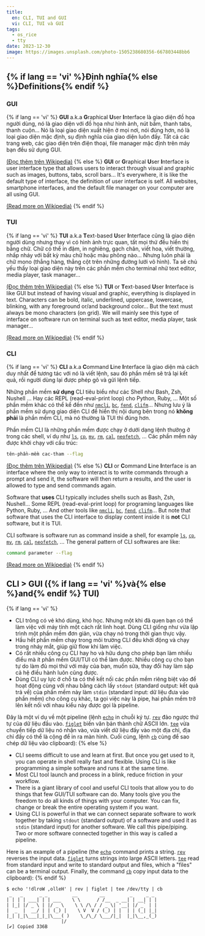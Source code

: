 ```yaml
---
title:
  en: CLI, TUI and GUI
  vi: CLI, TUI và GUI
tags:
  - os_rice
  - tty
date: 2023-12-30
image: https://images.unsplash.com/photo-1505238680356-667803448bb6
---
```


## {% if lang == 'vi' %}Định nghĩa{% else %}Definitions{% endif %}

### GUI

{% if lang == 'vi' %}
  **GUI** a.k.a **G**raphical **U**ser **I**nterface là giao diện đồ họa người dùng, nó là giao diện với đồ họa như hình ảnh, nút bấm, thanh tabs, thanh cuộn... Nó là loại giao diện xuất hiện ở mọi nơi, nói đúng hơn, nó là loại giao diện mặc định, sụ định nghĩa của giao diện luôn đấy. Tất cả các trang web, các giao diện trên điện thoại, file manager mặc định trên máy bạn đều sử dụng GUI.

  [(Đọc thêm trên Wikipedia)](https://vi.wikipedia.org/wiki/Giao_di%E1%BB%87n_%C4%91%E1%BB%93_h%E1%BB%8Da_ng%C6%B0%E1%BB%9Di_d%C3%B9ng)
{% else %}
  **GUI** or **G**raphical **U**ser **I**nterface is user interface type that allows users to interact through visual and graphic such as images, buttons, tabs, scroll bars... It's everywhere, it is like the default type of interface, the definition of user interface is self. All websites, smartphone interfaces, and the default file manager on your computer are all using GUI.

  [(Read more on Wikipedia)](https://en.wikipedia.org/wiki/Graphical_user_interface)
{% endif %}

### TUI

{% if lang == 'vi' %}
  **TUI** a.k.a **T**ext-based **U**ser **I**nterface cũng là giao diện người dùng nhưng thay vì có hình ảnh trực quan, tất mọi thứ đều hiển thị bằng chữ. Chữ có thể in đậm, in nghiêng, gạch chân, viết hoa, viết thường, nhấp nháy với bất kỳ màu chữ hoặc màu phông nào... Nhưng luôn phải là chữ mono (thẳng hàng, thẳng cột trên những đường lưới vô hình). Ta sẽ chủ yếu thấy loại giao diện này trên các phần mềm cho terminal nhử text editor, media player, task manager...

  [(Đọc thêm trên Wikipedia)](https://en.wikipedia.org/wiki/Text-based_user_interface)
{% else %}
  **TUI** or **T**ext-based **U**ser **I**nterface is like GUI but instead of having visual and graphic, everything is displayed in text. Characters can be bold, italic, underlined, uppercase, lowercase, blinking, with any foreground or/and background color... But the text must always be mono characters (on grid). We will mainly see this type of interface on software run on terminal such as text editor, media player, task manager...

  [(Read more on Wikipedia)](https://en.wikipedia.org/wiki/Text-based_user_interface)
{% endif %}

### CLI

{% if lang == 'vi' %}
  **CLI** a.k.a **C**ommand **L**ine **I**nterface là giao diện mà cách duy nhất để tương tác với nó là viết lệnh, sau đó phần mềm sẽ trả lại kết quả, rồi người dùng lại được phép gõ và gửi lệnh tiếp.

  Những phần mềm **sử dụng** CLI tiêu biểu như các Shell như Bash, Zsh, Nushell ... Hay các REPL (read-eval-print loop) cho Python, Ruby, ... Một số phần mềm khác có thể kể đến như [`nmcli`](https://wiki.archlinux.org/title/NetworkManager#Usage), [`bc`](https://www.mankier.com/1/bc), [`fend`](https://github.com/printfn/fend), [`clifm`](https://github.com/leo-arch/clifm)... Nhưng lưu ý là phần mềm sử dụng giao diện CLI để hiển thị nội dung bên trong nó **không phải** là phần mềm CLI, mà nó thường là TUI thì đúng hơn.

  Phần mềm CLI là những phần mềm được chạy ở dưới dạng lệnh thưởng ở trong các shell, ví dụ như [`ls`](https://www.mankier.com/1/ls), [`cp`](https://www.mankier.com/1/cp), [`mv`](https://www.mankier.com/1/mv), [`rm`](https://www.mankier.com/1/rm), [`cal`](https://www.mankier.com/1/cal), [`neofetch`](https://github.com/dylanaraps/neofetch), ... Các phần mềm này được khởi chạy với cấu trúc:

  ```sh
  tên-phần-mềm cac-tham --flag
  ```

  [(Đọc thêm trên Wikipedia)](https://vi.wikipedia.org/wiki/Giao_di%E1%BB%87n_d%C3%B2ng_l%E1%BB%87nh)
{% else %}
  **CLI** or **C**ommand **L**ine **I**nterface is an interface where the only way to interact is to write commands through a prompt and send it, the software will then return a results, and the user is allowed to type and send commands again.

  Software that **uses** CLI typically includes shells such as Bash, Zsh, Nushell... Some REPL (read-eval-print loop) for programing languages like Python, Ruby, ... And other tools like [`nmcli`](https://wiki.archlinux.org/title/NetworkManager#Usage), [`bc`](https://www.mankier.com/1/bc), [`fend`](https://github.com/printfn/fend), [`clifm`](https://github.com/leo-arch/clifm)... But note that software that uses the CLI interface to display content inside it is **not** CLI software, but it is TUI.

  CLI software is software run as command inside a shell, for example [`ls`](https://www.mankier.com/1/ls), [`cp`](https://www.mankier.com/1/cp), [`mv`](https://www.mankier.com/1/mv), [`rm`](https://www.mankier.com/1/rm), [`cal`](https://www.mankier.com/1/cal), [`neofetch`](https://github.com/dylanaraps/neofetch), ... The general pattern of CLI softwares are like:

  ```sh
  command parameter --flag
  ```

  [(Read more on Wikipedia)](https://en.wikipedia.org/wiki/Command-line_interface)
{% endif %}

## CLI > GUI ({% if lang == 'vi' %}và{% else %}and{% endif %} TUI)

{% if lang == 'vi' %}
  - CLI trông có vẻ khó dùng, khó học. Nhưng một khi đã quen bạn có thể làm việc với máy tính một cách rất linh hoạt. Dùng CLI giống như vừa lập trình một phần mềm đơn giản, vừa chạy nó trong thời gian thực vậy.
  - Hầu hết phần mềm chạy trong môi trường CLI đều khởi động và chạy trong nháy mắt, giúp giữ flow khi làm việc.
  - Có rất nhiều công cụ CLI hay ho và hữu dụng cho phép bạn làm nhiều điều mà ít phần mềm GUI/TUI có thể làm được. Nhiều công cụ cho bạn tự do làm đủ mọi thứ với máy của bạn, muốn sửa, thay đổi hay làm sập cả hệ điều hành luôn cũng được.
  - Dùng CLI uy lực ở chỗ ta có thể kết nối các phần mềm riêng biệt vào để hoạt động cùng với nhau bằng cách lấy `stdout` (standard output: kết quả trả về) của phần mềm này làm `stdin` (standard input: dữ liệu đưa vào phần mềm) cho công cụ khác, ta gọi việc này là pipe, hai phần mềm trở lên kết nối với nhau kiểu này được gọi là pipeline.

  Đây là một ví dụ về một pipeline (lệnh [`echo`](https://www.mankier.com/1/echo) in chuỗi ký tự. [`rev`](https://www.mankier.com/1/rev) đảo ngược thứ tự của dữ liệu đầu vào. [`figlet`](https://www.figlet.org) biến văn bản thành chữ ASCII lớn. [`tee`](https://www.mankier.com/1/tee) vừa chuyển tiếp dữ liệu nó nhận vào, vừa viết dữ liệu đấy vào một địa chỉ, địa chỉ đấy có thể là cộng để in ra màn hình. Cuối cùng, lệnh [`cb`](https://getclipboard.app) cùng để sao chép dữ liệu vào clipboard):
{% else %}
  - CLI seems difficult to use and learn at first. But once you get used to it, you can operate in shell really fast and flexible. Using CLI is like programming a simple software and runs it at the same time.
  - Most CLI tool launch and process in a blink, reduce friction in your workflow.
  - There is a giant library of cool and useful CLI tools that allow you to do things that few GUI/TUI software can do. Many tools give you the freedom to do all kinds of things with your computer. You can fix, change or break the entire operating system if you want.
  - Using CLI is powerful in that we can connect separate software to work together by taking `stdout` (standard output) of a software and used it as `stdin` (standard input) for another software. We call this pipe/piping. Two or more software connected together in this way is called a pipeline.

  Here is an example of a pipeline (the [`echo`](https://www.mankier.com/1/echo) command prints a string. [`rev`](https://www.mankier.com/1/rev) reverses the input data. [`figlet`](https://www.figlet.org) turns strings into large ASCII letters. [`tee`](https://www.mankier.com/1/tee) read from standard input and write to standard output and files, which a "files" can be a terminal output. Finally, the command [`cb`](https://getclipboard.app) copy input data to the clipboard):
{% endif %}

```
$ echo '!dlroW ,olleH' | rev | figlet | tee /dev/tty | cb
 _   _      _ _         __        __         _     _ _
| | | | ___| | | ___    \ \      / /__  _ __| | __| | |
| |_| |/ _ \ | |/ _ \    \ \ /\ / / _ \| '__| |/ _` | |
|  _  |  __/ | | (_) |    \ V  V / (_) | |  | | (_| |_|
|_| |_|\___|_|_|\___( )    \_/\_/ \___/|_|  |_|\__,_(_)
                    |/
[✔] Copied 336B
```
